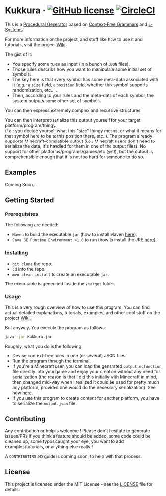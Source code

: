 # Kukkura &middot; [![GitHub license](https://img.shields.io/badge/license-MIT-blue.svg)](https://github.com/aks-c/Kukkura/blob/master/LICENSE) [![CircleCI](https://circleci.com/gh/aks-c/Kukkura.svg?style=shield&circle-token=81b7f70aaab28074269d37e9ea109ca9746df77a)](https://circleci.com/gh/aks-c/Kukkura)

This is a [Procedural Generator](https://en.wikipedia.org/wiki/Procedural_generation "PG wiki page") based on [Context-Free Grammars](https://en.wikipedia.org/wiki/Context-free_grammar "CFG wiki page") and [L-Systems](https://en.wikipedia.org/wiki/L-system).

For more information on the project, and stuff like how to use it and tutorials, 
visit the project [Wiki](https://github.com/aks-c/Kukkura/wiki).

The gist of it: 
- You specify some rules as input (in a bunch of `JSON` files).
- Those rules describe how you want to manipulate some initial set of symbols.
- The key here is that every symbol has some meta-data associated with it (_e.g.:_ a `size` field, a `position` field, whether this symbol supports randomization, etc...).
- Then, according to your rules and the meta-data of each symbol, the system outputs some other set of symbols.

You can then express extremely complex and recursive structures.

You can then interpret/serialize this output yourself for your target platform/program/thingy.  
(_i.e.:_ you decide yourself what this "size" thingy means, or what it means for that symbol here to be at this position there, etc..).
The program already supports Minecraft-compatible output 
(_i.e.:_ Minecraft users don't need to serialize the data, it's handled for them in one of the output files).
No support for other platforms/programs/games/etc (yet!), 
but the output is comprehensible enough that it is not too hard for someone to do so.

## Examples

Coming Soon...


## Getting Started

### Prerequisites

The following are needed:
- `Maven` to build the executable `jar` (how to install Maven [here](https://maven.apache.org/install.html "How to install Maven.")).
- `Java SE Runtime Environment >1.8` to run (how to install the JRE [here](http://www.oracle.com/technetwork/java/javase/downloads/jre8-downloads-2133155.html "How to install the JRE.")).

### Installing

- `git clone` the repo.
- `cd` into the repo.
- `mvn clean install` to create an executable `jar`.

The executable is generated inside the `/target` folder.

### Usage

This is a very rough overview of how to use this program.
You can find actual detailed explanations, tutorials, examples, and other cool stuff on the project [Wiki](https://github.com/aks-c/Kukkura/wiki).

But anyway.
You execute the program as follows:
```bash
java -jar Kukkura.jar
```

Roughly, what you do is the following:
- Devise context-free rules in one (or several) JSON files. 
- Run the program through the terminal.
- If you're a Minecraft user, you can load the generated `output.mcfunction` file directly into your game and enjoy your creation without any need for serialization (the reason is that I did this initially with Minecraft in mind, then changed mid-way when I realized it could be used for pretty much any platform, provided one would do the necessary serialization).
See how [here](https://www.digminecraft.com/game_commands/function_command.php "A tutorial showing how to use mcfunction files in Minecraft.").
- If you use this program to create content for another platform, you have to serialize the `output.json` file. 

## Contributing

Any contribution or help is welcome !
Please don't hesitate to generate issues/PRs if you think a feature should be added, some code could be cleaned up, some typos caught your eye, you want to add examples/tutorials, or anything else really !

A `CONTRIBUTING.MD` guide is coming soon, to help with that process.

## License

This project is licensed under the MIT License - see the [LICENSE](LICENSE) file for details.
